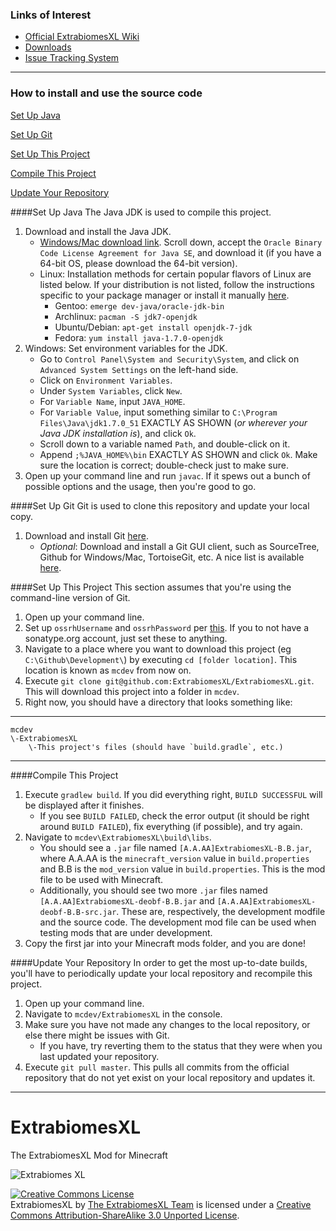 ### Links of Interest
 - [Official ExtrabiomesXL Wiki](https://github.com/ExtrabiomesXL/ExtrabiomesXL/wiki)
 - [Downloads](http://goo.gl/gxlmm)
 - [Issue Tracking System](https://github.com/ExtrabiomesXL/ExtrabiomesXL/issues)
 
* * *

### How to install and use the source code ####

[Set Up Java](#set-up-java)

[Set Up Git](#set-up-git)

[Set Up This Project](#set-up-this-project)

[Compile This Project](#compile-this-project)

[Update Your Repository](#update-your-repository)

####Set Up Java
The Java JDK is used to compile this project.

1. Download and install the Java JDK.
	* [Windows/Mac download link](http://www.oracle.com/technetwork/java/javase/downloads/jdk7-downloads-1880260.html).  Scroll down, accept the `Oracle Binary Code License Agreement for Java SE`, and download it (if you have a 64-bit OS, please download the 64-bit version).
	* Linux: Installation methods for certain popular flavors of Linux are listed below.  If your distribution is not listed, follow the instructions specific to your package manager or install it manually [here](http://www.oracle.com/technetwork/java/javase/downloads/jdk7-downloads-1880260.html).
		* Gentoo: `emerge dev-java/oracle-jdk-bin`
		* Archlinux: `pacman -S jdk7-openjdk`
		* Ubuntu/Debian: `apt-get install openjdk-7-jdk`
		* Fedora: `yum install java-1.7.0-openjdk`
2. Windows: Set environment variables for the JDK.
    * Go to `Control Panel\System and Security\System`, and click on `Advanced System Settings` on the left-hand side.
    * Click on `Environment Variables`.
    * Under `System Variables`, click `New`.
    * For `Variable Name`, input `JAVA_HOME`.
    * For `Variable Value`, input something similar to `C:\Program Files\Java\jdk1.7.0_51` EXACTLY AS SHOWN (*or wherever your Java JDK installation is*), and click `Ok`.
    * Scroll down to a variable named `Path`, and double-click on it.
    * Append `;%JAVA_HOME%\bin` EXACTLY AS SHOWN and click `Ok`.  Make sure the location is correct; double-check just to make sure.
3. Open up your command line and run `javac`.  If it spews out a bunch of possible options and the usage, then you're good to go.

####Set Up Git
Git is used to clone this repository and update your local copy.

1. Download and install Git [here](http://git-scm.com/download/).
	* *Optional*: Download and install a Git GUI client, such as SourceTree, Github for Windows/Mac, TortoiseGit, etc.  A nice list is available [here](http://git-scm.com/downloads/guis).

####Set Up This Project
This section assumes that you're using the command-line version of Git.

1. Open up your command line.
2. Set up ```ossrhUsername``` and ```ossrhPassword``` per [this](http://central.sonatype.org/pages/gradle.html#credentials). If you to not have a sonatype.org account, just set these to anything.
2. Navigate to a place where you want to download this project (eg `C:\Github\Development\`) by executing `cd [folder location]`.  This location is known as `mcdev` from now on.
3. Execute `git clone git@github.com:ExtrabiomesXL/ExtrabiomesXL.git`.  This will download this project into a folder in `mcdev`.
4. Right now, you should have a directory that looks something like:

***
	mcdev
	\-ExtrabiomesXL
		\-This project's files (should have `build.gradle`, etc.)
***

####Compile This Project
1. Execute `gradlew build`. If you did everything right, `BUILD SUCCESSFUL` will be displayed after it finishes.
    * If you see `BUILD FAILED`, check the error output (it should be right around `BUILD FAILED`), fix everything (if possible), and try again.
3. Navigate to `mcdev\ExtrabiomesXL\build\libs`.
    *  You should see a `.jar` file named `[A.A.AA]ExtrabiomesXL-B.B.jar`, where A.A.AA is the `minecraft_version` value in `build.properties` and B.B is the `mod_version` value in `build.properties`. This is the mod file to be used with Minecraft.
    *  Additionally, you should see two more `.jar` files named `[A.A.AA]ExtrabiomesXL-deobf-B.B.jar` and `[A.A.AA]ExtrabiomesXL-deobf-B.B-src.jar`. These are, respectively, the development modfile and the source code. The development mod file can be used when testing mods that are under development.
4. Copy the first jar into your Minecraft mods folder, and you are done!

####Update Your Repository
In order to get the most up-to-date builds, you'll have to periodically update your local repository and recompile this project.

1. Open up your command line.
2. Navigate to `mcdev/ExtrabiomesXL` in the console.
3. Make sure you have not made any changes to the local repository, or else there might be issues with Git.
	* If you have, try reverting them to the status that they were when you last updated your repository.
4. Execute `git pull master`.  This pulls all commits from the official repository that do not yet exist on your local repository and updates it.


* * *

ExtrabiomesXL
=============
The ExtrabiomesXL Mod for Minecraft

![Extrabiomes XL](https://raw.github.com/ExtrabiomesXL/extrabiomes-artwork/master/code%20repository/logo.png)

<a rel="license" href="http://creativecommons.org/licenses/by-sa/3.0/deed.en_US"><img alt="Creative Commons License" style="border-width:0" src="http://i.creativecommons.org/l/by-sa/3.0/80x15.png" /></a><br /><span xmlns:dct="http://purl.org/dc/terms/" property="dct:title">ExtrabiomesXL</span> by <a xmlns:cc="http://creativecommons.org/ns#" href="https://github.com/ExtrabiomesXL?tab=members" property="cc:attributionName" rel="cc:attributionURL">The ExtrabiomesXL Team</a> is licensed under a <a rel="license" href="http://creativecommons.org/licenses/by-sa/3.0/deed.en_US">Creative Commons Attribution-ShareAlike 3.0 Unported License</a>.
